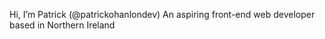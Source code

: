 Hi,
I’m Patrick (@patrickohanlondev)
An aspiring front-end web developer based in Northern Ireland

<!---
patrickohanlondev/patrickohanlondev is a ✨ special ✨ repository because its `README.md` (this file) appears on your GitHub profile.
You can click the Preview link to take a look at your changes.
--->
